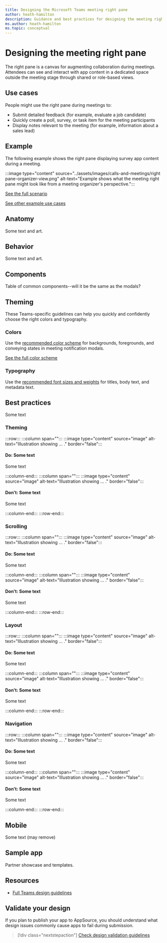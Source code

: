 ```yaml
---
title: Designing the Microsoft Teams meeting right pane
author: heath-hamilton
description: Guidance and best practices for designing the meeting right pane for Microsoft Teams.
ms.author: heath-hamilton
ms.topic: conceptual
---
```

# Designing the meeting right pane

The right pane is a canvas for augmenting collaboration during meetings. Attendees can see and interact with app content in a dedicated space outside the meeting stage through shared or role-based views.

## Use cases

People might use the right pane during meetings to:

* Submit detailed feedback (for example, evaluate a job candidate)
* Quickly create a poll, survey, or task item for the meeting participants
* Display notes relevant to the meeting (for example, information about a sales lead)

## Example

The following example shows the right pane displaying survey app content during a meeting.

:::image type="content" source="../assets/images/calls-and-meetings/right pane-organizer-view.png" alt-text="Example shows what the meeting right pane might look like from a meeting organizer's perspective.":::

[See the full scenario](https://www.figma.com/file/QjjWsZYpNqwjRc3OXTgBpp/Principles-and-guidelines?node-id=208%3A9816)

[See other example use cases](https://www.figma.com/file/QjjWsZYpNqwjRc3OXTgBpp/Principles-and-guidelines?node-id=218%3A10461)

## Anatomy

Some text and art.

## Behavior

Some text and art.

## Components

Table of common components--will it be the same as the modals?

## Theming

These Teams-specific guidelines can help you quickly and confidently choose the right colors and typography.

### Colors

Use the [recommended color scheme](https://www.figma.com/file/cqL4AfKxnjKYjcv5jbgfMv/Principles-and-guidelines?node-id=280%3A3102) for backgrounds, foregrounds, and conveying states in meeting notification modals.

[See the full color scheme](https://www.figma.com/file/QjjWsZYpNqwjRc3OXTgBpp/Principles-and-guidelines?node-id=257%3A15339)

### Typography

Use the [recommended font sizes and weights](https://www.figma.com/file/QjjWsZYpNqwjRc3OXTgBpp/Principles-and-guidelines?node-id=257%3A15511) for titles, body text, and metadata text.

## Best practices

Some text

### Theming

:::row:::
   :::column span="":::
:::image type="content" source="image" alt-text="Illustration showing ... ." border="false":::

#### Do: Some text

Some text

   :::column-end:::
   :::column span="":::
:::image type="content" source="image" alt-text="Illustration showing ... ." border="false":::

#### Don't: Some text

Some text

   :::column-end:::
:::row-end:::

### Scrolling

:::row:::
   :::column span="":::
:::image type="content" source="image" alt-text="Illustration showing ... ." border="false":::

#### Do: Some text

Some text

   :::column-end:::
   :::column span="":::
:::image type="content" source="image" alt-text="Illustration showing ... ." border="false":::

#### Don't: Some text

Some text

   :::column-end:::
:::row-end:::

### Layout

:::row:::
   :::column span="":::
:::image type="content" source="image" alt-text="Illustration showing ... ." border="false":::

#### Do: Some text

Some text

   :::column-end:::
   :::column span="":::
:::image type="content" source="image" alt-text="Illustration showing ... ." border="false":::

#### Don't: Some text

Some text

   :::column-end:::
:::row-end:::

### Navigation

:::row:::
   :::column span="":::
:::image type="content" source="image" alt-text="Illustration showing ... ." border="false":::

#### Do: Some text

Some text

   :::column-end:::
   :::column span="":::
:::image type="content" source="image" alt-text="Illustration showing ... ." border="false":::

#### Don't: Some text

Some text

   :::column-end:::
:::row-end:::

## Mobile

Some text (may remove)

## Sample app

Partner showcase and templates.

## Resources

* [Full Teams design guidelines](https://www.figma.com/file/QjjWsZYpNqwjRc3OXTgBpp/Principles-and-guidelines?node-id=254%3A35598)

## Validate your design

If you plan to publish your app to AppSource, you should understand what design issues commonly cause apps to fail during submission.

> [!div class="nextstepaction"]
> [Check design validation guidelines](https://review.docs.microsoft.com/en-us/microsoftteams/platform/concepts/deploy-and-publish/appsource/prepare/frequently-failed-cases?branch=restructure-design-topics-ia#validation-guidelines)
